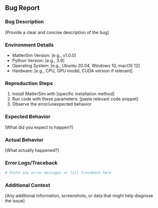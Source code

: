 ## Bug Report
### Bug Description
[Provide a clear and concise description of the bug]

### Environment Details
- MatterSim Version: [e.g., v1.0.0]
- Python Version: [e.g., 3.9]
- Operating System: [e.g., Ubuntu 20.04, Windows 10, macOS 12]
- Hardware: [e.g., CPU, GPU model, CUDA version if relevant]

### Reproduction Steps
1. Install MatterSim with [specific installation method]
2. Run code with these parameters: [paste relevant code snippet]
3. Observe the error/unexpected behavior

### Expected Behavior
[What did you expect to happen?]

### Actual Behavior
[What actually happened?]

### Error Logs/Traceback
```python
# Paste any error messages or full traceback here
```

### Additional Context
[Any additional information, screenshots, or data that might help diagnose the issue]